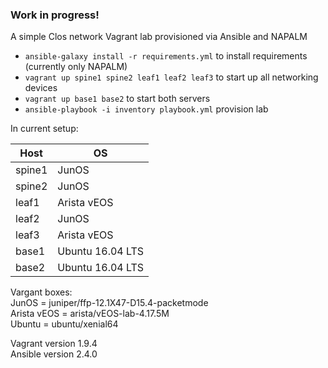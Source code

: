 ### Work in progress!
A simple Clos network Vagrant lab provisioned via Ansible and NAPALM

- `ansible-galaxy install -r requirements.yml` to install requirements (currently only NAPALM)
- `vagrant up spine1 spine2 leaf1 leaf2 leaf3` to start up all networking devices
- `vagrant up base1 base2` to start both servers
- `ansible-playbook -i inventory playbook.yml` provision lab

In current setup:

| Host | OS |
| ------ | ------ |
| spine1 | JunOS |
| spine2 | JunOS |
| leaf1 | Arista vEOS |
| leaf2 | JunOS |
| leaf3 | Arista vEOS |
| base1 | Ubuntu 16.04 LTS |
| base2 | Ubuntu 16.04 LTS |

Vargant boxes:  
JunOS = juniper/ffp-12.1X47-D15.4-packetmode  
Arista vEOS = arista/vEOS-lab-4.17.5M  
Ubuntu = ubuntu/xenial64

Vagrant version 1.9.4  
Ansible version 2.4.0
